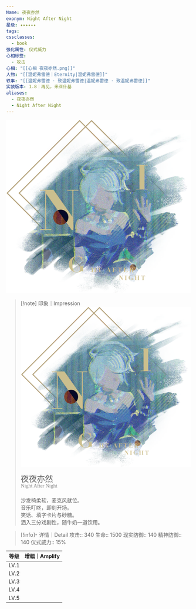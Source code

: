 ```yaml
---
Name: 夜夜亦然
exonym: Night After Night
星级: ✦✦✦✦✦✦
tags: 
cssclasses:
  - book
强化属性: 仪式威力
心相标签:
  - 攻击
心相: "[[心相 夜夜亦然.png]]"
人物: "[[温妮弗雷德｜Eternity|温妮弗雷德]]"
轶事: "[[温妮弗雷德 · 致温妮弗雷德|温妮弗雷德 · 致温妮弗雷德]]"
实装版本: 1.8｜再见，来亚什基
aliases:
  - 夜夜亦然
  - Night After Night
---
```

![cover](assets/夜夜亦然｜Night%20After%20Night.assets/心相%20夜夜亦然.png)

> [!note] 印象｜Impression
> ![心相 夜夜亦然|inlL|300](assets/夜夜亦然｜Night%20After%20Night.assets/心相%20夜夜亦然.png)
> <p style="font-family: '家族宋', sans-serif; font-size: 22px; line-height: 0.75; text-indent: 0;">夜夜亦然<br><span style="font-family: serif; font-size: 14px; color: #888888;">Night After Night</span></p>
> 
> 沙发椅柔软，麦克风就位。  
> 音乐叮咚，即刻开场。  
> 笑话、填字卡片与砂糖。  
> 洒入三分戏剧性，随牛奶一道饮用。

> [!info]- 详情｜Detail
> 攻击:: 340
> 生命:: 1500
> 现实防御:: 140
> 精神防御:: 140
> 仪式威力:: 15%

|  等级  | 增幅｜Amplify |
| :--: | :--------: |
| LV.1 |            |
| LV.2 |            |
| LV.3 |            |
| LV.4 |            |
| LV.5 |            |
